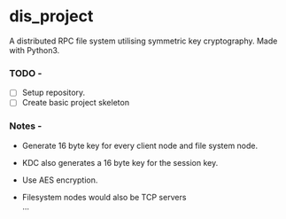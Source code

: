 # dis_project

A distributed RPC file system utilising symmetric key cryptography. Made with Python3.

### TODO -

- [ ] Setup repository.
- [ ] Create basic project skeleton

### Notes -

- Generate 16 byte key for every client node and file system node.

- KDC also generates a 16 byte key for the session key.

- Use AES encryption.

- Filesystem nodes would also be TCP servers  
...
